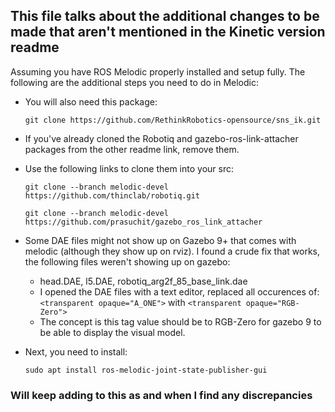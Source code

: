 ## This file talks about the additional changes to be made that aren't mentioned in the Kinetic version readme

Assuming you have ROS Melodic properly installed and setup fully. The following are the additional steps you need to do in Melodic:
  - You will also need this package:
  
    `git clone https://github.com/RethinkRobotics-opensource/sns_ik.git`
    
  - If you've already cloned the Robotiq and gazebo-ros-link-attacher packages from the other readme link, remove them.
  - Use the following links to clone them into your src:
    ```
    git clone --branch melodic-devel https://github.com/thinclab/robotiq.git
    
    git clone --branch melodic-devel https://github.com/prasuchit/gazebo_ros_link_attacher
    ```
  - Some DAE files might not show up on Gazebo 9+ that comes with melodic (although they show up on rviz). I found a crude fix that works, the following files weren't showing up on gazebo:
      - head.DAE, l5.DAE, robotiq_arg2f_85_base_link.dae
      - I opened the DAE files with a text editor, replaced all occurences of: `<transparent opaque="A_ONE">` with `<transparent opaque="RGB-Zero">`
      - The concept is this tag value should be to RGB-Zero for gazebo 9 to be able to display the visual model.
  - Next, you need to install:
  
    `sudo apt install ros-melodic-joint-state-publisher-gui`
    
    
 ### Will keep adding to this as and when I find any discrepancies

